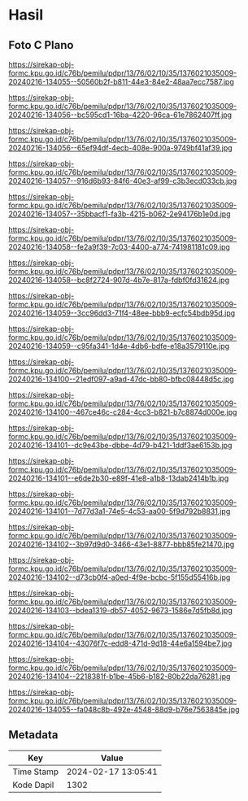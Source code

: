 # Hasil

## Foto C Plano

https://sirekap-obj-formc.kpu.go.id/c76b/pemilu/pdpr/13/76/02/10/35/1376021035009-20240216-134055--50560b2f-b811-44e3-84e2-48aa7ecc7587.jpg

https://sirekap-obj-formc.kpu.go.id/c76b/pemilu/pdpr/13/76/02/10/35/1376021035009-20240216-134056--bc595cd1-16ba-4220-96ca-61e7862407ff.jpg

https://sirekap-obj-formc.kpu.go.id/c76b/pemilu/pdpr/13/76/02/10/35/1376021035009-20240216-134056--65ef94df-4ecb-408e-900a-9749bf41af39.jpg

https://sirekap-obj-formc.kpu.go.id/c76b/pemilu/pdpr/13/76/02/10/35/1376021035009-20240216-134057--916d6b93-84f6-40e3-af99-c3b3ecd033cb.jpg

https://sirekap-obj-formc.kpu.go.id/c76b/pemilu/pdpr/13/76/02/10/35/1376021035009-20240216-134057--35bbacf1-fa3b-4215-b062-2e94176b1e0d.jpg

https://sirekap-obj-formc.kpu.go.id/c76b/pemilu/pdpr/13/76/02/10/35/1376021035009-20240216-134058--fe2a9f39-7c03-4400-a774-741981181c09.jpg

https://sirekap-obj-formc.kpu.go.id/c76b/pemilu/pdpr/13/76/02/10/35/1376021035009-20240216-134058--bc8f2724-907d-4b7e-817a-fdbf0fd31624.jpg

https://sirekap-obj-formc.kpu.go.id/c76b/pemilu/pdpr/13/76/02/10/35/1376021035009-20240216-134059--3cc96dd3-71f4-48ee-bbb9-ecfc54bdb95d.jpg

https://sirekap-obj-formc.kpu.go.id/c76b/pemilu/pdpr/13/76/02/10/35/1376021035009-20240216-134059--c95fa341-1d4e-4db6-bdfe-e18a3579110e.jpg

https://sirekap-obj-formc.kpu.go.id/c76b/pemilu/pdpr/13/76/02/10/35/1376021035009-20240216-134100--21edf097-a9ad-47dc-bb80-bfbc08448d5c.jpg

https://sirekap-obj-formc.kpu.go.id/c76b/pemilu/pdpr/13/76/02/10/35/1376021035009-20240216-134100--467ce46c-c284-4cc3-b821-b7c8874d000e.jpg

https://sirekap-obj-formc.kpu.go.id/c76b/pemilu/pdpr/13/76/02/10/35/1376021035009-20240216-134101--dc9e43be-dbbe-4d79-b421-1ddf3ae6153b.jpg

https://sirekap-obj-formc.kpu.go.id/c76b/pemilu/pdpr/13/76/02/10/35/1376021035009-20240216-134101--e6de2b30-e89f-41e8-a1b8-13dab2414b1b.jpg

https://sirekap-obj-formc.kpu.go.id/c76b/pemilu/pdpr/13/76/02/10/35/1376021035009-20240216-134101--7d77d3a1-74e5-4c53-aa00-5f9d792b8831.jpg

https://sirekap-obj-formc.kpu.go.id/c76b/pemilu/pdpr/13/76/02/10/35/1376021035009-20240216-134102--3b97d9d0-3466-43e1-8877-bbb85fe21470.jpg

https://sirekap-obj-formc.kpu.go.id/c76b/pemilu/pdpr/13/76/02/10/35/1376021035009-20240216-134102--d73cb0f4-a0ed-4f9e-bcbc-5f155d55416b.jpg

https://sirekap-obj-formc.kpu.go.id/c76b/pemilu/pdpr/13/76/02/10/35/1376021035009-20240216-134103--bdea1319-db57-4052-9673-1586e7d5fb8d.jpg

https://sirekap-obj-formc.kpu.go.id/c76b/pemilu/pdpr/13/76/02/10/35/1376021035009-20240216-134104--43076f7c-edd8-471d-9d18-44e6a1594be7.jpg

https://sirekap-obj-formc.kpu.go.id/c76b/pemilu/pdpr/13/76/02/10/35/1376021035009-20240216-134104--2218381f-b1be-45b6-b182-80b22da76281.jpg

https://sirekap-obj-formc.kpu.go.id/c76b/pemilu/pdpr/13/76/02/10/35/1376021035009-20240216-134055--fa048c8b-492e-4548-88d9-b76e7563845e.jpg


## Metadata

| Key        | Value               |
| ---------- | ------------------- |
| Time Stamp | 2024-02-17 13:05:41 |
| Kode Dapil | 1302                |



